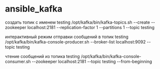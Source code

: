 # ansible_kafka
создать топик с именем testing
/opt/kafka/bin/kafka-topics.sh --create --zookeeper localhost:2181 --replication-factor 1 --partitions 1 --topic testing

интерактивный режим отправки сообщений в топик testing
/opt/kafka/bin/kafka-console-producer.sh --broker-list localhost:9092 --topic testing

чтение сообщений из топика testing
/opt/kafka/bin/kafka-console-consumer.sh --zookeeper localhost:2181 --topic testing --from-beginning

